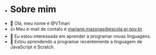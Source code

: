 - # Sobre mim
- 👋 Olá, meu nome é @VTmari
- :+1: Meu e-mail de contato é mariane.mazonas@escola.pr.gov.br
- 👀 Eu estou interessada em aprender a programar novas linguagens.
- 🌱 Estou aprendendo a programar recentemente a linguagem de JavaScript e Scratch.

